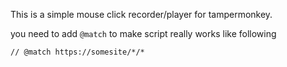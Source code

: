 This is a simple mouse click recorder/player for tampermonkey.

you need to add `@match` to make script really works like following
```
// @match https://somesite/*/*
```
